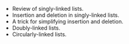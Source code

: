 * Review of singly-linked lists.
* Insertion and deletion in singly-linked lists.
* A trick for simplifying insertion and deletion.
* Doubly-linked lists.
* Circularly-linked lists.
